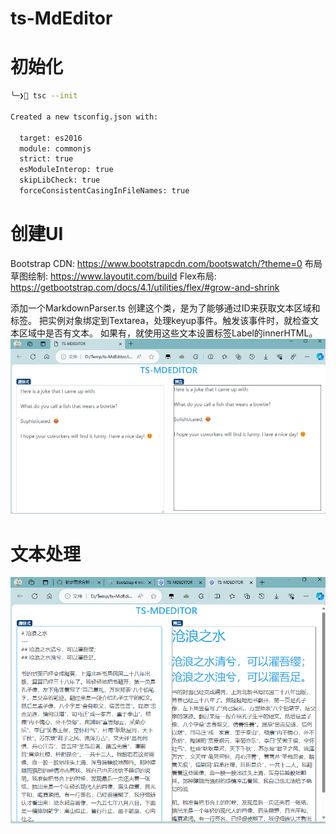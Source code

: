 # ts-MdEditor
# 初始化
```bash
╰─❯ tsc --init

Created a new tsconfig.json with:
                                                                                                                     TS
  target: es2016
  module: commonjs
  strict: true
  esModuleInterop: true
  skipLibCheck: true
  forceConsistentCasingInFileNames: true
```

# 创建UI
Bootstrap CDN: https://www.bootstrapcdn.com/bootswatch/?theme=0
布局草图绘制: https://www.layoutit.com/build
Flex布局: https://getbootstrap.com/docs/4.1/utilities/flex/#grow-and-shrink

添加一个MarkdownParser.ts
创建这个类，是为了能够通过ID来获取文本区域和标签。
把实例对象绑定到Textarea，处理keyup事件。触发该事件时，就检查文本区域中是否有文本。
如果有，就使用这些文本设置标签Label的innerHTML。
![当前界面](assets/ui-init.png)

# 文本处理
![当前界面](assets/ui-rule.png)